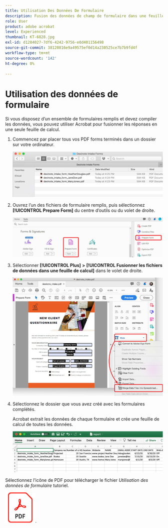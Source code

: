 ```yaml
---
title: Utilisation Des Données De Formulaire
description: Fusion des données de champ de formulaire dans une feuille de calcul unique dans Acrobat DC
role: User
product: adobe acrobat
level: Experienced
thumbnail: KT-6828.jpg
exl-id: d1284027-7df6-4242-9756-e0d401156498
source-git-commit: 38120816e9a49575ef0d14a230525ce7b7b9fd4f
workflow-type: tm+mt
source-wordcount: '142'
ht-degree: 0%

---
```


# Utilisation des données de formulaire

Si vous disposez d’un ensemble de formulaires remplis et devez compiler les données, vous pouvez utiliser Acrobat pour fusionner les réponses en une seule feuille de calcul.

1. Commencez par placer tous vos PDF forms terminés dans un dossier sur votre ordinateur.

   ![Données de formulaire Étape 1](../assets/FormData_1.png)

1. Ouvrez l’un des fichiers de formulaire remplis, puis sélectionnez **[!UICONTROL Prepare Form]** du centre d’outils ou du volet de droite.

   ![Étape 2 des données de formulaire](../assets/FormData_2.png)

1. Sélectionner **[!UICONTROL Plus]** **>** **[!UICONTROL Fusionner les fichiers de données dans une feuille de calcul]** dans le volet de droite.

   ![Étape 3 des données de formulaire](../assets/FormData_3.png)

1. Sélectionnez le dossier que vous avez créé avec les formulaires complétés.

   Acrobat extrait les données de chaque formulaire et crée une feuille de calcul de toutes les données.

   ![Données de formulaire Étape 4](../assets/FormData_4.png)


Sélectionnez l’icône de PDF pour télécharger le fichier *Utilisation des données de formulaire* tutoriel.

[![Téléchargement du tutoriel Utilisation des données de formulaire](../assets/acrobat_PDF_96.png)](../assets/AcrobatDCFormData.pdf).
